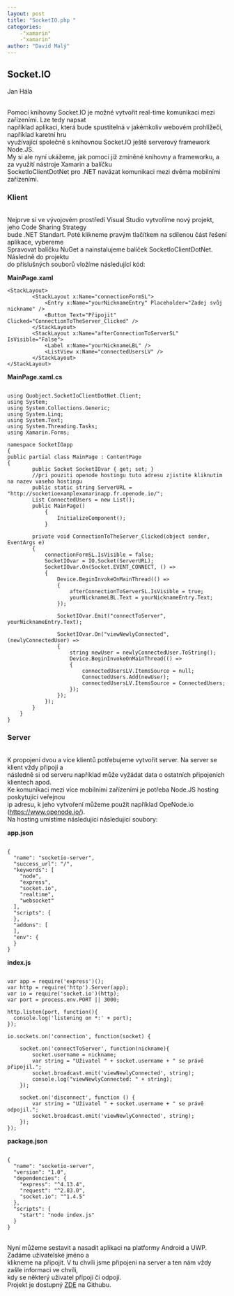 ```yaml
---
layout: post
title: "SocketIO.php "
categories:
    -"xamarin"
    -"xamarin"
author: "David Malý"
--- 
```



## Socket.IO


Jan Hála







<br>    Pomocí knihovny Socket.IO je možné vytvořit real-time komunikaci mezi zařízeními. Lze tedy napsat<br>    například aplikaci, která bude spustitelná v jakémkoliv webovém prohlížeči, například karetní hru<br>    využívající společně s knihovnou Socket.IO ještě serverový framework Node.JS.<br>    My si ale nyní ukážeme, jak pomocí již zmíněné knihovny a frameworku, a za využití nástroje Xamarin a balíčku<br>    SocketIoClientDotNet pro .NET navázat komunikaci mezi dvěma mobilními zařízeními.<br>


### Klient


<br>    Nejprve si ve vývojovém prostředí Visual Studio vytvoříme nový projekt, jeho Code Sharing Strategy<br>    bude .NET Standart. Poté klikneme pravým tlačítkem na sdílenou část řešení aplikace, vybereme<br>    Spravovat balíčku NuGet a nainstalujeme balíček SocketIoClientDotNet. Následně do projektu<br>    do příslušných souborů vložíme následující kód:<br>

**MainPage.xaml**
```
<StackLayout>
        <StackLayout x:Name="connectionFormSL">
            <Entry x:Name="yourNicknameEntry" Placeholder="Zadej svůj nickname" />
            <Button Text="Připojit" Clicked="ConnectionToTheServer_Clicked" />
        </StackLayout>
        <StackLayout x:Name="afterConnectionToServerSL" IsVisible="False">
            <Label x:Name="yourNicknameLBL" />
            <ListView x:Name="connectedUsersLV" />
        </StackLayout>
</StackLayout>
```
**MainPage.xaml.cs**
```

using Quobject.SocketIoClientDotNet.Client;
using System;
using System.Collections.Generic;
using System.Linq;
using System.Text;
using System.Threading.Tasks;
using Xamarin.Forms;

namespace SocketIOapp
{public partial class MainPage : ContentPage{
        public Socket SocketIOvar { get; set; }
        //pri pouziti openode hostingu tuto adresu zjistite kliknutim na nazev vaseho hostingu
        public static string ServerURL = "http://socketioexamplexamarinapp.fr.openode.io/";
        List ConnectedUsers = new List();
        public MainPage()			{				InitializeComponent();			}

        private void ConnectionToTheServer_Clicked(object sender, EventArgs e)
        {
            connectionFormSL.IsVisible = false;
            SocketIOvar = IO.Socket(ServerURL);
            SocketIOvar.On(Socket.EVENT_CONNECT, () =>
            {
                Device.BeginInvokeOnMainThread(() =>
                {
                    afterConnectionToServerSL.IsVisible = true;
                    yourNicknameLBL.Text = yourNicknameEntry.Text;
                });

                SocketIOvar.Emit("connectToServer", yourNicknameEntry.Text);

                SocketIOvar.On("viewNewlyConnected", (newlyConnectedUser) =>
                {
                    string newUser = newlyConnectedUser.ToString();
                    Device.BeginInvokeOnMainThread(() =>
                    {
                        connectedUsersLV.ItemsSource = null;
                        ConnectedUsers.Add(newUser);
                        connectedUsersLV.ItemsSource = ConnectedUsers;
                    });
                });
            });
        }
    }
}
```

### Server


<br>    K propojení dvou a více klientů potřebujeme vytvořit server. Na server se klient vždy připojí a<br>    následně si od serveru například může vyžádat data o ostatních připojeních klientech apod.<br>    Ke komunikaci mezi více mobilními zařízeními je potřeba Node.JS hosting poskytující veřejnou<br>    ip adresu, k jeho vytvoření můžeme použít například OpeNode.io (https://www.openode.io/).<br>    Na hosting umístíme následující následující soubory:<br>

**app.json**
```

{
  "name": "socketio-server",
  "success_url": "/",
  "keywords": [
    "node",
    "express",
    "socket.io",
    "realtime",
    "websocket"
  ],
  "scripts": {
  },
  "addons": [
  ],
  "env": {
  }
}
```
**index.js**
```

var app = require('express')();
var http = require('http').Server(app);
var io = require('socket.io')(http);
var port = process.env.PORT || 3000;

http.listen(port, function(){
  console.log('listening on *:' + port);
});

io.sockets.on('connection', function(socket) {

    socket.on('connectToServer', function(nickname){
        socket.username = nickname;
        var string = "Uživatel " + socket.username + " se právě připojil.";
        socket.broadcast.emit('viewNewlyConnected', string);
        console.log("viewNewlyConnected: " + string);
    });

    socket.on('disconnect', function () {
        var string = "Uživatel " + socket.username + " se právě odpojil.";
        socket.broadcast.emit('viewNewlyConnected', string);
    });
});
```
**package.json**
```

{
  "name": "socketio-server",
  "version": "1.0",
  "dependencies": {
    "express": "^4.13.4",
    "request": "^2.83.0",
    "socket.io": "^1.4.5"
  },
  "scripts": {
    "start": "node index.js"
  }
}

```


<br>    Nyní můžeme sestavit a nasadit aplikaci na platformy Android a UWP. Zadáme uživatelské jméno a<br>    klikneme na připojit. V tu chvíli jsme připojeni na server a ten nám vždy zašle informaci ve chvíli,<br>    kdy se některý uživatel připojí či odpojí.<br>    Projekt je dostupný [ZDE](https://github.com/janhala/SocketIO_exampleApp) na Githubu.<br>

